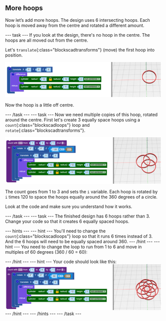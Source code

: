 ## More hoops

Now let’s add more hoops. The design uses 6 intersecting hoops. Each hoop is moved away from the centre and rotated a different amount. 

--- task ---
If you look at the design, there's no hoop in the centre. The hoops are all moved out from the centre.

Let's `translate`{:class="blockscadtransforms"} (move) the first hoop into position. 
	
![screenshot](images/pendant-translate.png) 
	
Now the hoop is a little off centre. 

--- /task ---
--- task ---
Now we need multiple copies of this hoop, rotated around the centre.  First let's create 3 equally space hoops using a `count`{:class="blockscadloops"} loop and `rotate`{:class="blockscadtransforms"}. 

![screenshot](images/pendant-3-hoops.png) 
	
The count goes from 1 to 3 and sets the `i` variable. Each hoop is rotated by `i` times 120 to space the hoops equally around the 360 degrees of a circle. 
	
Look at the code and make sure you understand how it works. 

--- /task ---
--- task ---
The finished design has 6 hoops rather than 3. Change your code so that it creates 6 equally spaced hoops.

--- hints ---
--- hint ---
You'll need to change the `count`{:class="blockscadloops"} loop so that it runs 6 times instead of 3. And the 6 hoops will need to be equally spaced around 360. 
--- /hint ---
--- hint ---
You need to change the loop to run from 1 to 6 and move in multiples of 60 degrees (360 / 60 = 60):

--- /hint ---
--- hint ---
Your code should look like this:
![screenshot](images/pendant-6-hoops.png) 
--- /hint ---
--- /hints ---
--- /task ---	
	
